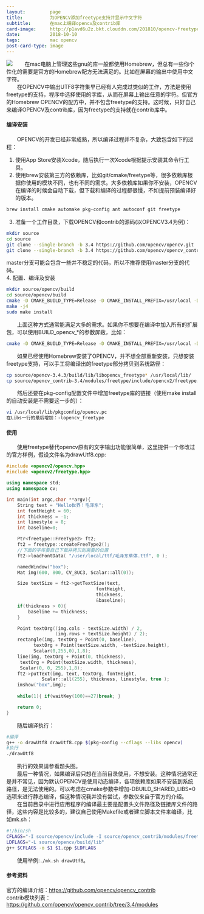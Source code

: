 ```yaml
---
layout:         page
title:          为OPENCV添加freetype支持并显示中文字符
subtitle:       在mac上编译opencv及contrib库
card-image:		http://p1avd6u2z.bkt.clouddn.com/201810/opencv-freetype-demo.png
date:           2018-10-10
tags:           mac opencv
post-card-type: image
---
```

![](http://p1avd6u2z.bkt.clouddn.com/201810/opencv-freetype-demo.png)
　　在mac电脑上管理这些gnu的库一般都使用Homebrew，但总有一些你个性化的需要是官方的Homebrew配方无法满足的。比如在屏幕的输出中使用中文字符。  
　　在OPENCV中输出UTF8字符集早已经有人完成过类似的工作，方法是使用freetype的支持，程序中选择使用的字库，从而在屏幕上输出任意的字符。但官方的Homebrew OPENCV的配方中，并不包含freetype的支持。这时候，只好自己来编译OPENCV及contrib库，因为freetype的支持就在contrib库中。  
#### 编译安装
　　OPENCV的开发已经非常成熟，所以编译过程并不复杂，大致包含如下的过程：
1. 使用App Store安装Xcode，随后执行一次Xcode根据提示安装其命令行工具。
2. 使用brew安装第三方的依赖库，比如git/cmake/freetype等，很多依赖库根据你使用的模块不同，也有不同的需求。大多依赖库如果你不安装，OPENCV在编译的时候会自动下载，但下载和编译的过程都很慢，不如提前预装编译好的版本。  
```bash
brew install cmake automake pkg-config ant autoconf git freetype
```
3. 准备一个工作目录，下载OPENCV和contrib的源码(以OPENCV3.4为例)：
```bash
mkdir source
cd source
git clone --single-branch -b 3.4 https://github.com/opencv/opencv.git
git clone --single-branch -b 3.4 https://github.com/opencv/opencv_contrib.git
```
master分支可能会包含一些并不稳定的代码，所以不推荐使用master分支的代码。  
4. 配置、编译及安装
```bash
mkdir source/opencv/build
cd source/opencv/build
cmake -D CMAKE_BUILD_TYPE=Release -D CMAKE_INSTALL_PREFIX=/usr/local -D OPENCV_EXTRA_MODULES_PATH=../../opencv_contrib/modules/ ..
make -j4
sudo make install 
```

　　上面这种方式通常能满足大多的需求。如果你不想要在编译中加入所有的扩展包，可以使用BUILD_opencv_*的参数屏蔽，比如：  
```bash
cmake -D CMAKE_BUILD_TYPE=Release -D CMAKE_INSTALL_PREFIX=/usr/local -D OPENCV_EXTRA_MODULES_PATH=../../opencv_contrib/modules/ -DBUILD_opencv_legacy=OFF ..
```
　　如果已经使用Homebrew安装了OPENCV，并不想全部重新安装，只想安装freetype支持，可以手工将编译出的freetype部分拷贝到系统路径：　　
```bash
cp source/opencv-3.4.3/build/lib/libopencv_freetype* /usr/local/lib/
cp source/opencv_contrib-3.4/modules/freetype/include/opencv2/freetype.hpp /usr/local/include/opencv2/
```
　　然后还要在pkg-config配置文件中增加freetype库的链接（使用make install的自动安装是不需要这一步的）：  
```bash
vi /usr/local/lib/pkgconfig/opencv.pc
在Libs一行的最后增加：-lopencv_freetype  
```
#### 使用
　　使用freetype替代opencv原有的文字输出功能很简单，这里提供一个修改过的官方样例，假设文件名为drawUtf8.cpp:  
```cpp
#include <opencv2/opencv.hpp>
#include <opencv2/freetype.hpp>

using namespace std;
using namespace cv;

int main(int argc,char **argv){
	String text = "Hello世界！毛泽东";
	int fontHeight = 60;
	int thickness = -1;
	int linestyle = 8;
	int baseline=0;

	Ptr<freetype::FreeType2> ft2;
	ft2 = freetype::createFreeType2();
	//下面的字库要自己下载并拷贝到需要的位置
	ft2->loadFontData( "/user/local/ttf/毛泽东草体.ttf", 0 );

	namedWindow("box");
	Mat img(600, 800, CV_8UC3, Scalar::all(0));

	Size textSize = ft2->getTextSize(text,
	                             fontHeight,
	                             thickness,
	                             &baseline);
	if(thickness > 0){
	    baseline += thickness;
	}

	Point textOrg((img.cols - textSize.width) / 2,
	              (img.rows + textSize.height) / 2);
	rectangle(img, textOrg + Point(0, baseline),
	      textOrg + Point(textSize.width, -textSize.height),
	      Scalar(0,255,0),1,8);
	line(img, textOrg + Point(0, thickness),
	 textOrg + Point(textSize.width, thickness),
	 Scalar(0, 0, 255),1,8);
	ft2->putText(img, text, textOrg, fontHeight,
	         Scalar::all(255), thickness, linestyle, true );
	imshow("box",img);
	
	while(1){ if(waitKey(100)==27)break; } 

	return 0;
}
```
　　随后编译执行：  
```bash
#编译
g++ -o drawUtf8 drawUtf8.cpp $(pkg-config --cflags --libs opencv)
#执行
./drawUtf8
```
　　执行的效果请参看题头图。  
　　最后一种情况，如果编译后只想在当前目录使用，不想安装。这种情况通常还是并不常见，因为默认OPENCV是使用动态编译，各项依赖库如果不安装到系统路径，是无法使用的。可以考虑在cmake参数中增加-DBUILD_SHARED_LIBS=0选项来进行静态编译，但这种情况我并没有尝试，参数仅来自于官方的介绍。  
　　在当前目录中进行应用程序的编译最主要是配置头文件路径及链接库文件的路径，这些内容是比较多的，建议自己使用Makefile或者建立脚本文件来编译，比如mk.sh：  
```bash
#!/bin/sh
CFLAGS="-I source/opencv/include -I source/opencv_contrib/modules/freetype/include -lopencv_stitching -lopencv_superres -lopencv_videostab -lopencv_aruco -lopencv_bgsegm -lopencv_bioinspired -lopencv_ccalib -lopencv_dnn_objdetect -lopencv_dpm -lopencv_face -lopencv_photo -lopencv_fuzzy -lopencv_hfs -lopencv_img_hash -lopencv_line_descriptor -lopencv_optflow -lopencv_reg -lopencv_rgbd -lopencv_saliency -lopencv_stereo -lopencv_structured_light -lopencv_phase_unwrapping -lopencv_surface_matching -lopencv_tracking -lopencv_datasets -lopencv_dnn -lopencv_plot -lopencv_xfeatures2d -lopencv_shape -lopencv_video -lopencv_ml -lopencv_ximgproc -lopencv_calib3d -lopencv_features2d -lopencv_highgui -lopencv_videoio -lopencv_flann -lopencv_xobjdetect -lopencv_imgcodecs -lopencv_objdetect -lopencv_xphoto -lopencv_imgproc -lopencv_core -lopencv_freetype"
LDFLAGS="-L source/opencv/build/lib"
g++ $CFLAGS -o $1 $1.cpp $LDFLAGS
```
　　使用举例:`./mk.sh drawUtf8`。  

#### 参考资料
官方的编译介绍：<https://github.com/opencv/opencv_contrib>  
contrib模块列表：<https://github.com/opencv/opencv_contrib/tree/3.4/modules>  


